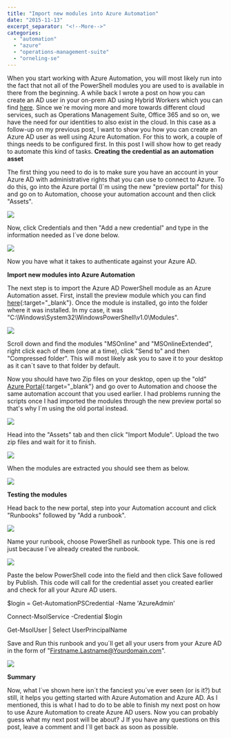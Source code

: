 ```yaml
---
title: "Import new modules into Azure Automation"
date: "2015-11-13"
excerpt_separator: "<!--More-->"
categories: 
  - "automation"
  - "azure"
  - "operations-management-suite"
  - "orneling-se"
---
```


When you start working with Azure Automation, you will most likely run into the fact that not all of the PowerShell modules you are used to is available in there from the beginning. A while back I wrote a post on how you can create an AD user in your on-prem AD using Hybrid Workers which you can find [here](http://blog.orneling.se/2015/11/automatically-create-ad-users-with-azure-automation{:target="_blank"}). Since we´re moving more and more towards different cloud services, such as Operations Management Suite, Office 365 and so on, we have the need for our identities to also exist in the cloud. In this case as a follow-up on my previous post, I want to show you how you can create an Azure AD user as well using Azure Automation. For this to work, a couple of things needs to be configured first. In this post I will show how to get ready to automate this kind of tasks. **Creating the credential as an automation asset**
<!--More-->
The first thing you need to do is to make sure you have an account in your Azure AD with administrative rights that you can use to connect to Azure. To do this, go into the Azure portal (I´m using the new "preview portal" for this) and go on to Automation, choose your automation account and then click "Assets".

![](https://blog.orneling.se/assets/images/2015/11/import_modules_1.png)

Now, click Credentials and then "Add a new credential" and type in the information needed as I´ve done below.

![](https://blog.orneling.se/assets/images/2015/11/import_modules_2.png)

Now you have what it takes to authenticate against your Azure AD.

**Import new modules into Azure Automation**

The next step is to import the Azure AD PowerShell module as an Azure Automation asset. First, install the preview module which you can find [here](https://connect.microsoft.com/site1164/Downloads/DownloadDetails.aspx?DownloadID=59185){:target="_blank"}. Once the module is installed, go into the folder where it was installed. In my case, it was "C:\\Windows\\System32\\WindowsPowerShell\\v1.0\\Modules".

![](https://blog.orneling.se/assets/images/2015/11/import_modules_3.png)

Scroll down and find the modules "MSOnline" and "MSOnlineExtended", right click each of them (one at a time), click "Send to" and then "Compressed folder". This will most likely ask you to save it to your desktop as it can´t save to that folder by default.

Now you should have two Zip files on your desktop, open up the "old" [Azure Portal](https://manage.windowsazure.com){:target="_blank"} and go over to Automation and choose the same automation account that you used earlier. I had problems running the scripts once I had imported the modules through the new preview portal so that's why I´m using the old portal instead.

![](https://blog.orneling.se/assets/images/2015/11/import_modules_4.png)

Head into the "Assets" tab and then click "Import Module". Upload the two zip files and wait for it to finish.

![](https://blog.orneling.se/assets/images/2015/11/import_modules_5.png)

When the modules are extracted you should see them as below.

![](https://blog.orneling.se/assets/images/2015/11/import_modules_6.png)

**Testing the modules**

Head back to the new portal, step into your Automation account and click "Runbooks" followed by "Add a runbook".

![](https://blog.orneling.se/assets/images/2015/11/import_modules_7.png)

Name your runbook, choose PowerShell as runbook type. This one is red just because I´ve already created the runbook.

![](https://blog.orneling.se/assets/images/2015/11/import_modules_8.png)

Paste the below PowerShell code into the field and then click Save followed by Publish. This code will call for the credential asset you created earlier and check for all your Azure AD users.

$login = Get-AutomationPSCredential -Name 'AzureAdmin'

Connect-MsolService -Credential $login

Get-MsolUser | Select UserPrincipalName

Save and Run this runbook and you´ll get all your users from your Azure AD in the form of "Firstname.Lastname@Yourdomain.com".

![](https://blog.orneling.se/assets/images/2015/11/import_modules_9.png)

**Summary**

Now, what I´ve shown here isn´t the fanciest you´ve ever seen (or is it?) but still, it helps you getting started with Azure Automation and Azure AD. As I mentioned, this is what I had to do to be able to finish my next post on how to use Azure Automation to create Azure AD users. Now you can probably guess what my next post will be about? J If you have any questions on this post, leave a comment and I´ll get back as soon as possible.
